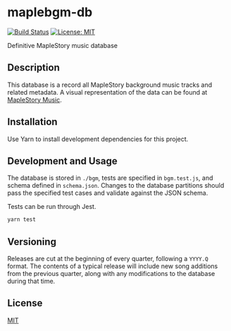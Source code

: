 # maplebgm-db

[![Build Status](https://travis-ci.com/maplestory-music/maplebgm-db.svg?branch=master)](https://travis-ci.com/maplestory-music/maplebgm-db)
[![License: MIT](https://img.shields.io/badge/License-MIT-green.svg)](https://opensource.org/licenses/MIT)

Definitive MapleStory music database

## Description

This database is a record all MapleStory background music tracks and related metadata. A visual representation of the data can be found at [MapleStory Music](https://maplestory-music.github.io/).

## Installation

Use Yarn to install development dependencies for this project.

## Development and Usage

The database is stored in `./bgm`, tests are specified in `bgm.test.js`, and schema defined in `schema.json`. Changes to the database partitions should pass the specified test cases and validate against the JSON schema.

Tests can be run through Jest.

```bash
yarn test
```

## Versioning

Releases are cut at the beginning of every quarter, following a `YYYY.Q` format. The contents of a typical release will include new song additions from the previous quarter, along with any modifications to the database during that time.

## License

[MIT](LICENSE)
